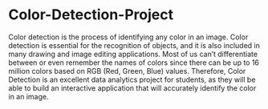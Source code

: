 # Color-Detection-Project
Color detection is the process of identifying any color in an image. Color detection is essential for the recognition of objects, and it is also included in many drawing and image editing applications. Most of us can’t differentiate between or even remember the names of colors since there can be up to 16 million colors based on RGB (Red, Green, Blue) values. Therefore, Color Detection is an excellent data analytics project for students, as they will be able to build an interactive application that will accurately identify the color in an image.
